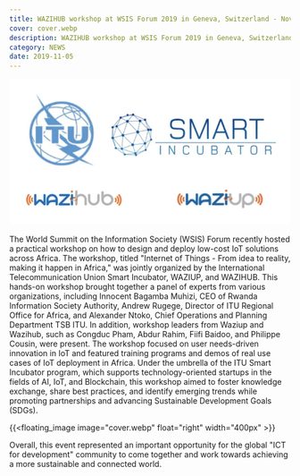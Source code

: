 ```yaml
---
title: WAZIHUB workshop at WSIS Forum 2019 in Geneva, Switzerland - Nov 05, 2019
cover: cover.webp
description: WAZIHUB workshop at WSIS Forum 2019 in Geneva, Switzerland - Nov 05, 2019
category: NEWS
date: 2019-11-05
---
```


![image](image.webp)

The World Summit on the Information Society (WSIS) Forum recently hosted a practical workshop on how to design and deploy low-cost IoT solutions across Africa. The workshop, titled "Internet of Things - From idea to reality, making it happen in Africa," was jointly organized by the International Telecommunication Union Smart Incubator, WAZIUP, and WAZIHUB.
This hands-on workshop brought together a panel of experts from various organizations, including Innocent Bagamba Muhizi, CEO of Rwanda Information Society Authority, Andrew Rugege, Director of ITU Regional Office for Africa, and Alexander Ntoko, Chief Operations and Planning Department TSB ITU. In addition, workshop leaders from Waziup and Wazihub, such as Congduc Pham, Abdur Rahim, Fiifi Baidoo, and Philippe Cousin, were present.
The workshop focused on user needs-driven innovation in IoT and featured training programs and demos of real use cases of IoT deployment in Africa. Under the umbrella of the ITU Smart Incubator program, which supports technology-oriented startups in the fields of AI, IoT, and Blockchain, this workshop aimed to foster knowledge exchange, share best practices, and identify emerging trends while promoting partnerships and advancing Sustainable Development Goals (SDGs).

{{<floating_image image="cover.webp" float="right" width="400px" >}}

Overall, this event represented an important opportunity for the global "ICT for development" community to come together and work towards achieving a more sustainable and connected world.